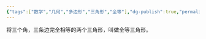 ```yaml
---
{"tags":["数学","几何","多边形","三角形","全等"],"dg-publish":true,"permalink":"///","dgPassFrontmatter":true}
---
```


将三个角，三条边完全相等的两个三角形，叫做全等三角形。
